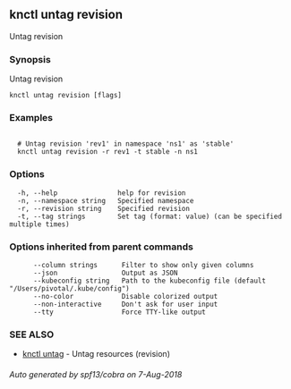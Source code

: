 ## knctl untag revision

Untag revision

### Synopsis

Untag revision

```
knctl untag revision [flags]
```

### Examples

```

  # Untag revision 'rev1' in namespace 'ns1' as 'stable'
  knctl untag revision -r rev1 -t stable -n ns1
```

### Options

```
  -h, --help               help for revision
  -n, --namespace string   Specified namespace
  -r, --revision string    Specified revision
  -t, --tag strings        Set tag (format: value) (can be specified multiple times)
```

### Options inherited from parent commands

```
      --column strings      Filter to show only given columns
      --json                Output as JSON
      --kubeconfig string   Path to the kubeconfig file (default "/Users/pivotal/.kube/config")
      --no-color            Disable colorized output
      --non-interactive     Don't ask for user input
      --tty                 Force TTY-like output
```

### SEE ALSO

* [knctl untag](knctl_untag.md)	 - Untag resources (revision)

###### Auto generated by spf13/cobra on 7-Aug-2018
